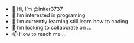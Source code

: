 - 👋 Hi, I’m @initer3737
- 👀 I’m interested in programing
- 🌱 I’m currently learning still learn how to coding
- 💞️ I’m looking to collaborate on ...
- 📫 How to reach me ...

<!---
initer3737/initer3737 is a ✨ special ✨ repository because its `README.md` (this file) appears on your GitHub profile.
You can click the Preview link to take a look at your changes.
--->
